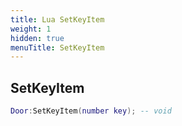 ```yaml
---
title: Lua SetKeyItem
weight: 1
hidden: true
menuTitle: SetKeyItem
---
```

## SetKeyItem
```lua
Door:SetKeyItem(number key); -- void
```